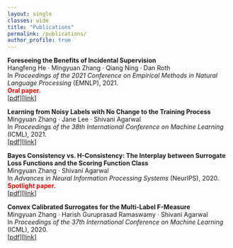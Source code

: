 ```yaml
---
layout: single
classes: wide
title: "Publications"
permalink: /publications/
author_profile: true
---
```


**Foreseeing the Benefits of Incidental Supervision**<br>
Hangfeng He · Mingyuan Zhang · Qiang Ning · Dan Roth<br>
In <em>Proceedings of the 2021 Conference on Empirical Methods in Natural Language Processing</em> (EMNLP), 2021.<br>
**<span style="color:red">Oral paper.</span>**<br>
[[pdf](/papers/emnlp2021-incidental-supervision.pdf)][[link](https://aclanthology.org/2021.emnlp-main.134/)]<br>

**Learning from Noisy Labels with No Change to the Training Process**<br>
Mingyuan Zhang · Jane Lee · Shivani Agarwal<br>
In <em>Proceedings of the 38th International Conference on Machine Learning</em> (ICML), 2021.<br>
[[pdf](/papers/icml2021-multiclass-noisy-labels.pdf)][[link](http://proceedings.mlr.press/v139/zhang21k.html)]<br>

**Bayes Consistency vs. H-Consistency: The Interplay between Surrogate Loss Functions and the Scoring Function Class**<br>
Mingyuan Zhang · Shivani Agarwal<br>
In <em>Advances in Neural Information Processing Systems</em> (NeurIPS), 2020.<br>
**<span style="color:red">Spotlight paper.</span>**<br>
[[pdf](/papers/neurips20-bayes-vs-H-consistency.pdf)][[link](https://papers.nips.cc/paper/2020/hash/c4c28b367e14df88993ad475dedf6b77-Abstract.html)]<br>

**Convex Calibrated Surrogates for the Multi-Label F-Measure**<br>
Mingyuan Zhang · Harish Guruprasad Ramaswamy · Shivani Agarwal<br>
In <em>Proceedings of the 37th International Conference on Machine Learning</em> (ICML), 2020.<br>
[[pdf](/papers/icml2020-multilabel-f-measure.pdf)][[link](http://proceedings.mlr.press/v119/zhang20w.html)]<br>
